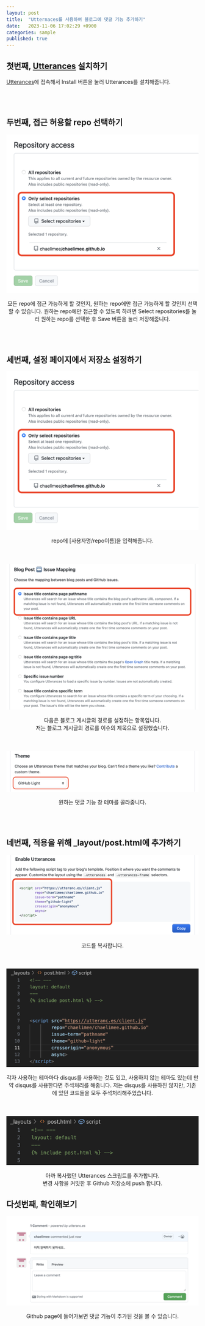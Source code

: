 ```yaml
---
layout: post
title:  "Utternaces를 사용하여 블로그에 댓글 기능 추가하기"
date:   2023-11-06 17:02:29 +0900
categories: sample
published: true
---
```


## 첫번째, [Utterances](https://utteranc.es) 설치하기
[Utterances](https://utterances)에 접속해서 Install 버튼을 눌러 Utterances를 설치해줍니다.
<br/><br/><br/><br/>

## 두번째, 접근 허용할 repo 선택하기

<img src="/images/utterances repo.png">
<br/>
<p align= "center">모든 repo에 접근 가능하게 할 것인지, 원하는 repo에만 접근 가능하게 할 것인지 선택할 수 있습니다. 원하는 repo에만 접근할 수 있도록 하려면 Select repositories를 눌러 원하는 repo를 선택한 후 Save 버튼을 눌러 저장해줍니다.
<br/><br/><br/><br/>

## 세번째, 설정 페이지에서 저장소 설정하기
<img src="/images/utterances 1.png">
<br/>
<p align= "center">repo에 [사용자명/repo이름]을 입력해줍니다.
<br/><br/><br/><br/>

<img src="/images/utterances 2.png">
<br/>
<p align= "center">다음은 블로그 게시글의 경로를 설정하는 항목입니다.<br/>
저는 블로그 게시글의 경로를 이슈의 제목으로 설정했습니다.
<br/><br/><br/><br/>

<img src="/images/theme.png">
<p align= "center"> 원하는 댓글 기능 창 테마를 골라줍니다.
<br/><br/><br/><br/>

## 네번째, 적용을 위해 _layout/post.html에 추가하기
<img src="/images/code.png">
<br/>
<p align= "center"> 코드를 복사합니다.
<br/><br/><br/><br/>

<img src="/images/ju.png">
<br/>
<p align= "center"> 각자 사용하는 테마마다 disqus를 사용하는 것도 있고, 사용하지 않는 테마도 있는데 만약 disqus를 사용한다면 주석처리를 해줍니다. 저는 disqus를 사용하진 않지만, 기존에 있던 코드들을 모두 주석처리해주었습니다.
<br/><br/><br/><br/>

<img src="/images/add code.png">
<br/>
<p align= "center">아까 복사했던 Utterances 스크립트를 추가합니다.<br/>
변경 사항을 커밋한 후 Github 저장소에 push 합니다.

## 다섯번째, 확인해보기
<img src="/images/comment.png">
<br/>
<p align= "center">Github page에 들어가보면 댓글 기능이 추가된 것을 볼 수 있습니다.



